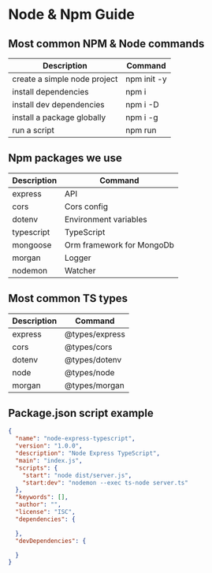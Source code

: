 # Node & Npm Guide

## Most common NPM & Node commands

| Description                  | Command                 |
|------------------------------|-------------------------|
| create a simple node project | npm init -y             |
| install dependencies         | npm i <dependency-name> |
| install dev dependencies     | npm i -D <dependency>   |
| install a package globally   | npm i -g <package-name> |
| run a script                 | npm run <script-name>   |

## Npm packages we use

| Description | Command                   |
|-------------|---------------------------|
| express     | API                       |
| cors        | Cors config               |
| dotenv      | Environment variables     |
| typescript  | TypeScript                |
| mongoose    | Orm framework for MongoDb |
| morgan      | Logger                    |
| nodemon     | Watcher                   |

## Most common TS types

| Description | Command        |
|-------------|----------------|
| express     | @types/express |
| cors        | @types/cors    |
| dotenv      | @types/dotenv  |
| node        | @types/node    |
| morgan      | @types/morgan  |


## Package.json script example

```json
{
  "name": "node-express-typescript",
  "version": "1.0.0",
  "description": "Node Express TypeScript",
  "main": "index.js",
  "scripts": {
    "start": "node dist/server.js",
    "start:dev": "nodemon --exec ts-node server.ts"
  },
  "keywords": [],
  "author": "",
  "license": "ISC",
  "dependencies": {

  },
  "devDependencies": {

  }
}
```


